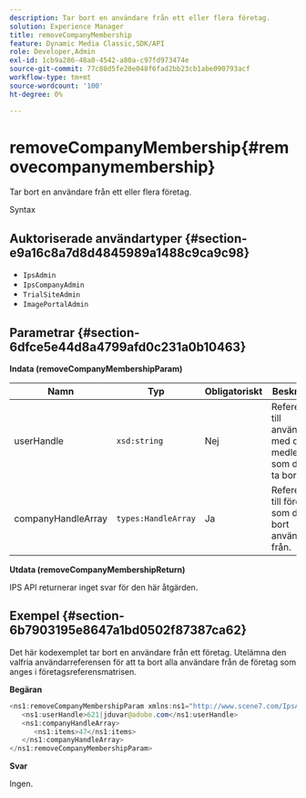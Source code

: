 ```yaml
---
description: Tar bort en användare från ett eller flera företag.
solution: Experience Manager
title: removeCompanyMembership
feature: Dynamic Media Classic,SDK/API
role: Developer,Admin
exl-id: 1cb9a286-48a0-4542-a80a-c97fd973474e
source-git-commit: 77c88d5fe20e048f6fad2bb23cb1abe090793acf
workflow-type: tm+mt
source-wordcount: '100'
ht-degree: 0%

---
```


# removeCompanyMembership{#removecompanymembership}

Tar bort en användare från ett eller flera företag.

Syntax

## Auktoriserade användartyper {#section-e9a16c8a7d8d4845989a1488c9ca9c98}

* `IpsAdmin`
* `IpsCompanyAdmin`
* `TrialSiteAdmin`
* `ImagePortalAdmin`

## Parametrar {#section-6dfce5e44d8a4799afd0c231a0b10463}

**Indata (removeCompanyMembershipParam)**

| Namn | Typ | Obligatoriskt | Beskrivning |
|---|---|---|---|
| userHandle | `xsd:string` | Nej | Referensen till användaren med det medlemskap som du vill ta bort. |
| companyHandleArray | `types:HandleArray` | Ja | Referensen till företaget som du tar bort användaren från. |

**Utdata (removeCompanyMembershipReturn)**

IPS API returnerar inget svar för den här åtgärden.

## Exempel {#section-6b7903195e8647a1bd0502f87387ca62}

Det här kodexemplet tar bort en användare från ett företag. Utelämna den valfria användarreferensen för att ta bort alla användare från de företag som anges i företagsreferensmatrisen.

**Begäran**

```java
<ns1:removeCompanyMembershipParam xmlns:ns1="http://www.scene7.com/IpsApi/xsd">
   <ns1:userHandle>621|jduvar@adobe.com</ns1:userHandle>
   <ns1:companyHandleArray>
      <ns1:items>47</ns1:items>
   </ns1:companyHandleArray>
</ns1:removeCompanyMembershipParam>
```

**Svar**

Ingen.
